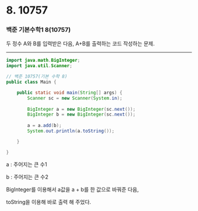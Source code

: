 # 8. 10757

### 백준 기본수학1 8(10757)

두 정수 A와 B를 입력받은 다음, A+B를 출력하는 코드 작성하는 문제.

---

```java
import java.math.BigInteger;
import java.util.Scanner;

// 백준 10757(기본 수학 8)
public class Main {

	public static void main(String[] args) {
		Scanner sc = new Scanner(System.in);
		
		BigInteger a = new BigInteger(sc.next());
		BigInteger b = new BigInteger(sc.next());
		
		a = a.add(b);
		System.out.println(a.toString());

	}

}
```

a : 주어지는 큰 수1

b : 주어지는 큰 수2

BigInteger를 이용해서 a값을 a + b를 한 값으로 바꿔준 다음, 

toString을 이용해 바로 출력 해 주었다.